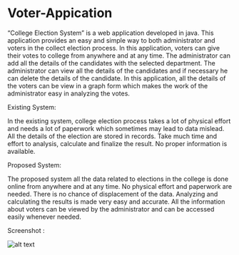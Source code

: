 # Voter-Appication
“College Election System” is a web application developed in java. This application provides an easy and simple way to both administrator and voters in the collect election process. In this application, voters can give their votes to college from anywhere and at any time. The administrator can add all the details of the candidates with the selected department. The administrator can view all the details of the candidates and if necessary he can delete the details of the candidate. In this application, all the details of the voters can be view in a graph form which makes the work of the administrator easy in analyzing the votes.

Existing System:

In the existing system, college election process takes a lot of physical effort and needs a lot of paperwork which sometimes may lead to data mislead. All the details of the election are stored in records. Take much time and effort to analysis, calculate and finalize the result. No proper information is available.

Proposed System:

The proposed system all the data related to elections in the college is done online from anywhere and at any time. No physical effort and paperwork are needed. There is no chance of displacement of the data. Analyzing and calculating the results is made very easy and accurate. All the information about voters can be viewed by the administrator and can be accessed easily whenever needed.


Screenshot :

![alt text](https://raw.githubusercontent.com/username/projectname/branch/path/to/img.png)
